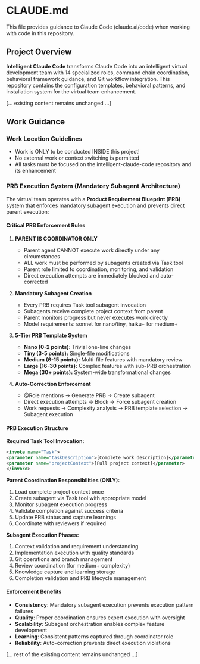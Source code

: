 # CLAUDE.md

This file provides guidance to Claude Code (claude.ai/code) when working with code in this repository.

## Project Overview

**Intelligent Claude Code** transforms Claude Code into an intelligent virtual development team with 14 specialized roles, command chain coordination, behavioral framework guidance, and Git workflow integration. This repository contains the configuration templates, behavioral patterns, and installation system for the virtual team enhancement.

[... existing content remains unchanged ...]

## Work Guidance

### Work Location Guidelines
- Work is ONLY to be conducted INSIDE this project!
- No external work or context switching is permitted
- All tasks must be focused on the intelligent-claude-code repository and its enhancement

### PRB Execution System (Mandatory Subagent Architecture)

The virtual team operates with a **Product Requirement Blueprint (PRB)** system that enforces mandatory subagent execution and prevents direct parent execution:

#### Critical PRB Enforcement Rules

1. **PARENT IS COORDINATOR ONLY**
   - Parent agent CANNOT execute work directly under any circumstances
   - ALL work must be performed by subagents created via Task tool
   - Parent role limited to coordination, monitoring, and validation
   - Direct execution attempts are immediately blocked and auto-corrected

2. **Mandatory Subagent Creation**
   - Every PRB requires Task tool subagent invocation
   - Subagents receive complete project context from parent
   - Parent monitors progress but never executes work directly
   - Model requirements: sonnet for nano/tiny, haiku+ for medium+

3. **5-Tier PRB Template System**
   - **Nano (0-2 points):** Trivial one-line changes
   - **Tiny (3-5 points):** Single-file modifications  
   - **Medium (6-15 points):** Multi-file features with mandatory review
   - **Large (16-30 points):** Complex features with sub-PRB orchestration
   - **Mega (30+ points):** System-wide transformational changes

4. **Auto-Correction Enforcement**
   - @Role mentions → Generate PRB → Create subagent
   - Direct execution attempts → Block → Force subagent creation
   - Work requests → Complexity analysis → PRB template selection → Subagent execution

#### PRB Execution Structure

**Required Task Tool Invocation:**
```xml
<invoke name="Task">
<parameter name="taskDescription">[Complete work description]</parameter>
<parameter name="projectContext">[Full project context]</parameter>
</invoke>
```

**Parent Coordination Responsibilities (ONLY):**
1. Load complete project context once
2. Create subagent via Task tool with appropriate model
3. Monitor subagent execution progress
4. Validate completion against success criteria
5. Update PRB status and capture learnings
6. Coordinate with reviewers if required

**Subagent Execution Phases:**
1. Context validation and requirement understanding
2. Implementation execution with quality standards
3. Git operations and branch management
4. Review coordination (for medium+ complexity)
5. Knowledge capture and learning storage
6. Completion validation and PRB lifecycle management

#### Enforcement Benefits
- **Consistency**: Mandatory subagent execution prevents execution pattern failures
- **Quality**: Proper coordination ensures expert execution with oversight
- **Scalability**: Subagent orchestration enables complex feature development
- **Learning**: Consistent patterns captured through coordinator role
- **Reliability**: Auto-correction prevents direct execution violations

[... rest of the existing content remains unchanged ...]